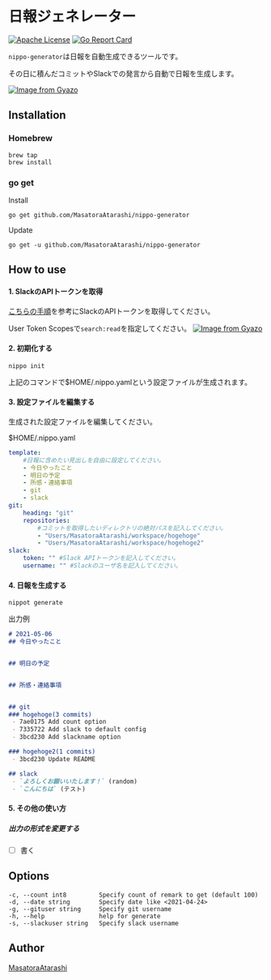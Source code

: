 日報ジェネレーター
=======

[![Apache License](http://img.shields.io/badge/license-Apache-blue.svg?style=flat)](LICENSE)
[![Go Report Card](https://goreportcard.com/badge/github.com/MasatoraAtarashi/nippo-generator)](https://goreportcard.com/report/github.com/MasatoraAtarashi/nippo-generator)

`nippo-generator`は日報を自動生成できるツールです。

その日に積んだコミットやSlackでの発言から自動で日報を生成します。

[![Image from Gyazo](https://i.gyazo.com/473f48c6123473dc1c29fd919be0cc9f.gif)](https://gyazo.com/473f48c6123473dc1c29fd919be0cc9f)

## Installation

### Homebrew

    brew tap 
    brew install 

### go get

Install

    go get github.com/MasatoraAtarashi/nippo-generator

Update

    go get -u github.com/MasatoraAtarashi/nippo-generator

## How to use

#### 1. SlackのAPIトークンを取得

[こちらの手順](https://qiita.com/ykhirao/items/3b19ee6a1458cfb4ba21)を参考にSlackのAPIトークンを取得してください。

User Token Scopesで`search:read`を指定してください。
[![Image from Gyazo](https://i.gyazo.com/102a89d9cc86631437cb42a108bfee28.png)](https://gyazo.com/102a89d9cc86631437cb42a108bfee28)

#### 2. 初期化する

    nippo init

上記のコマンドで$HOME/.nippo.yamlという設定ファイルが生成されます。

#### 3. 設定ファイルを編集する

生成された設定ファイルを編集してください。

$HOME/.nippo.yaml

```yaml
template:
    #日報に含めたい見出しを自由に設定してください。
    - 今日やったこと
    - 明日の予定
    - 所感・連絡事項
    - git
    - slack
git:
    heading: "git"
    repositories: 
        #コミットを取得したいディレクトリの絶対パスを記入してください。
        - "Users/MasatoraAtarashi/workspace/hogehoge"
        - "Users/MasatoraAtarashi/workspace/hogehoge2"
slack:
    token: "" #Slack APIトークンを記入してください。
    username: "" #Slackのユーザ名を記入してください。
```

#### 4. 日報を生成する

    nippot generate

出力例

```md
# 2021-05-06
## 今日やったこと


## 明日の予定


## 所感・連絡事項


## git
### hogehoge(3 commits)
 - 7ae0175 Add count option
 - 7335722 Add slack to default config
 - 3bcd230 Add slackname option

### hogehoge2(1 commits)
 - 3bcd230 Update README

## slack
 - `よろしくお願いいたします！` (random)
 - `こんにちは` (テスト)
```

#### 5. その他の使い方

##### 出力の形式を変更する

- [ ] 書く

## Options

    -c, --count int8         Specify count of remark to get (default 100)
    -d, --date string        Specify date like <2021-04-24>
    -g, --gituser string     Specify git username
    -h, --help               help for generate
    -s, --slackuser string   Specify slack username

## Author

[MasatoraAtarashi](https://github.com/MasatoraAtarashi)
